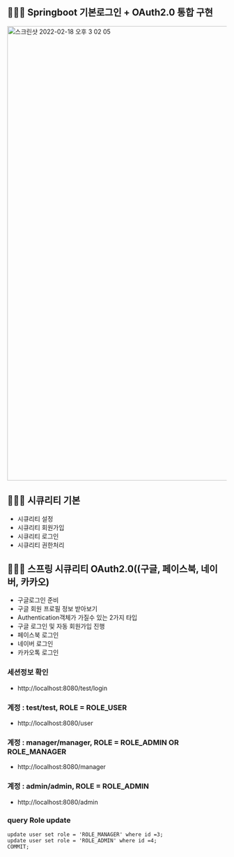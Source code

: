 
## 👩🏻‍💻 Springboot 기본로그인 + OAuth2.0 통합 구현

<img width="1041" alt="스크린샷 2022-02-18 오후 3 02 05" src="https://user-images.githubusercontent.com/80495141/154626968-2c8a951e-f882-469e-87b9-bd23e64c2ebb.png">

## 👩🏻‍💻 시큐리티 기본
- 시큐리티 설정
- 시큐리티 회원가입
- 시큐리티 로그인
- 시큐리티 권한처리

## 👩🏻‍💻 스프링 시큐리티 OAuth2.0((구글, 페이스북,  네이버, 카카오)
- 구글로그인 준비
- 구글 회원 프로필 정보 받아보기
- Authentication객체가 가질수 있는 2가지 타입
- 구글 로그인 및 자동 회원가입 진행
- 페이스북 로그인
- 네이버 로그인
- 카카오톡 로그인

### 세션정보 확인
- http://localhost:8080/test/login

### 계정 : test/test,  ROLE = ROLE_USER
- http://localhost:8080/user

### 계정 : manager/manager,  ROLE = ROLE_ADMIN OR ROLE_MANAGER
- http://localhost:8080/manager

### 계정 : admin/admin,  ROLE = ROLE_ADMIN
- http://localhost:8080/admin


### query Role update
```
update user set role = 'ROLE_MANAGER' where id =3;
update user set role = 'ROLE_ADMIN' where id =4;
COMMIT;
```









